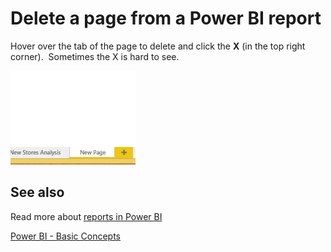﻿<properties
   pageTitle="Delete a page from a Power BI report"
   description="Delete a page from a Power BI report"
   services="powerbi"
   documentationCenter=""
   authors="mihart"
   manager="mblythe"
   editor=""
   tags=""/>

<tags
   ms.service="powerbi"
   ms.devlang="NA"
   ms.topic="article"
   ms.tgt_pltfrm="NA"
   ms.workload="powerbi"
   ms.date="10/14/2015"
   ms.author="mihart"/>

# Delete a page from a Power BI report

Hover over the tab of the page to delete and click the **X** (in the top right corner).  Sometimes the X is hard to see.

![](media/powerbi-service-delete-a-page-from-a-report/deletepage.gif)

## See also

Read more about [reports in Power BI](powerbi-service-reports.md)

[Power BI - Basic Concepts](powerbi-service-basic-concepts.md)﻿
